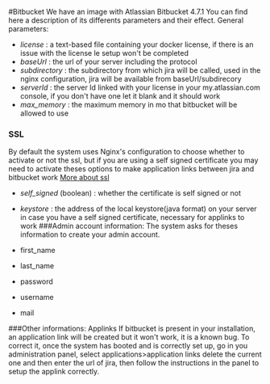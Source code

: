 #Bitbucket
We have an image with Atlassian Bitbucket 4.7.1
You can find here a description of its differents parameters and their effect.
General parameters:
* *license* : a text-based file containing your docker license, if there is an issue with the license le setup won't be completed
* *baseUrl* : the url of your server including the protocol
* *subdirectory* : the subdirectory from which jira will be called, used in the nginx configuration, jira will be available from baseUrl/subdirecory
* *serverId* : the server Id linked with your license in your my.atlassian.com console, if you don't have one let it blank and it should work
* *max_memory* : the maximum memory in mo that bitbucket will be allowed to use

### SSL
By default the system uses Nginx's configuration to choose whether to activate or not the ssl, but if you are using 
 a self signed certificate you may need to activate theses options to make application links between jira and bitbucket work
 [More about ssl](ssl.md)
* *self_signed* (boolean) : whether the certificate is self signed or not
* *keystore* : the address of the local keystore(java format) on your server in case you have a self signed certificate, necessary for applinks to work
###Admin account information:
The system asks for theses information to create your admin account.

* first_name
* last_name
* password
* username
* mail


###Other informations: Applinks
If bitbucket is present in your installation, an application link will be created but it won't work, it is a known bug.
To correct it, once the system has booted and is correctly set up, go in you administration panel, select applications>application links
delete the current one and then enter the url of jira, then follow the instructions in the panel to setup the applink correctly.